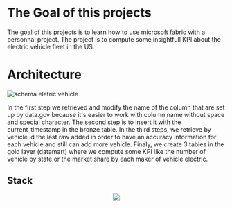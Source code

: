 # The Goal of this projects 

The goal of this projects is to learn how to use microsoft fabric with a personnal project. The project is to compute some insightfull KPI about the electric vehicle fleet in the US.



# Architecture 



![schema eletric vehicle](https://github.com/user-attachments/assets/5a180a57-70bb-4edb-a701-b92391ed18af)



In the first step we retrieved and modify the name of the column that are set up by data.gov because it's easier to work with column name without space and special character. The second step is to insert it with the current_timestamp in the bronze table. In the third steps, we retrieve by vehicle id the last raw added in order to have an accuracy information for each vehicle and still can add more vehicle. Finaly, we create 3 tables in the gold layer (datamart) where we compute some KPI like the number of vehicle by state or the market share by each maker of vehicle electric. 




## Stack 



<p align="center">
  <a href="https://go-skill-icons.vercel.app/">
    <img src="https://go-skill-icons.vercel.app/api/icons?i=py,fabric,spark" />
  </a>
</p>
